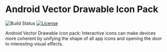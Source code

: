 # Android Vector Drawable Icon Pack

![Build Status](https://travis-ci.com/YahiaAngelo/ProjectKarma.svg?token=yFduMLnycQ4NCCzJTete&branch=master)
[![License](https://img.shields.io/badge/license-GNU-blue.svg)](https://www.gnu.org/licenses/)

Android Vector Drawable icon pack: Interactive icons can make devices more coherent by unifying the shape of all app icons and opening the door to interesting visual effects.







